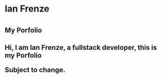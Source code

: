 <h1>Ian Frenze<h1>
<h2>My Porfolio<h2>
Hi, I am Ian Frenze, a fullstack developer, this is my Porfolio

Subject to change.
